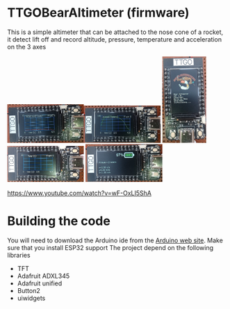 # TTGOBearAltimeter (firmware)
This is a simple altimeter that can be attached to the nose cone of a rocket, it detect lift off and record altitude, pressure, temperature and acceleration on the 3 axes

<img src="/photos/TTGOAltimeterAccel.jpg" width="35%"><img src="/photos/TTGOAltimeterAltitude.jpg" width="35%">
<img src="/photos/TTGOAltimeterSplashScreen.jpg" width="20%">
<img src="/photos/TTGOAltimeterTemperature.jpg" width="35%">
<img src="/photos/TTGOAltimeterMainScreen.jpg" width="35%">

https://www.youtube.com/watch?v=wF-OxLI5ShA


# Building the code
You will need to download the Arduino ide from the [Arduino web site](https://www.arduino.cc/). 
Make sure that you install ESP32 support
The project depend on the following libraries
  - TFT
  - Adafruit ADXL345
  - Adafruit unified
  - Button2
  - uiwidgets
  
